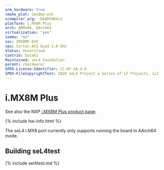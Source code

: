 ```yaml
---
arm_hardware: true
cmake_plat: imx8mp-evk
xcompiler_arg: -DAARCH64=1
platform: i.MX8M Plus
arch: ARMv8A, AArch64
virtualization: "yes"
iommu: "no"
soc: IMX8MP-EVK
cpu: Cortex-A53 Quad 1.8 GHz
Status: Unverified
Contrib: Data61
Maintained: seL4 Foundation
parent: /Hardware/
SPDX-License-Identifier: CC-BY-SA-4.0
SPDX-FileCopyrightText: 2020 seL4 Project a Series of LF Projects, LLC.
---
```


# i.MX8M Plus

See also the NXP [i.MX8M Plus product
page](https://www.nxp.com/design/design-center/development-boards-and-designs/8MPLUSLPD4-EVK>).

{% include hw-info.html %}

The seL4 i.MX8 port currently only supports running the board in AArch64 mode.

## Building seL4test

{% include sel4test.md %}

